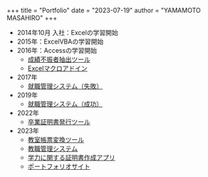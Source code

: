 +++
title = "Portfolio"
date = "2023-07-19"
author = "YAMAMOTO MASAHIRO"
+++
- 2014年10月 入社：Excelの学習開始
- 2015年：ExcelVBAの学習開始
- 2016年：Accessの学習開始
  - [成績不振者抽出ツール](posts\bad_score_checker)
  - [Excelマクロアドイン](posts\macro_addin_list)
- 2017年
  - [就職管理システム（失敗）](posts\recruit_manager)
- 2019年
  - [就職管理システム（成功）](posts\recruit_manager)
- 2022年
  - [卒業証明書発行ツール](posts\certificate_issuance_tool)
- 2023年
  - [教室帳票変換ツール](posts\room_schedule)
  - [教職管理システム](posts\teacher_course_manager)
  - [学力に関する証明書作成アプリ](posts\teacher_ability)
  - [ポートフォリオサイト](posts\hugo)
